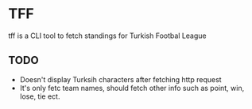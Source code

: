 # TFF

tff is a CLI tool to fetch standings for Turkish Footbal League


## TODO

- Doesn't display Turksih characters after fetching http request
- It's only fetc team names, should fetch other info such as point, win, lose, tie ect.
